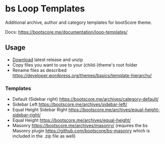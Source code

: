 # bs Loop Templates
Additional archive, author and category templates for bootScore theme.

Docs: https://bootscore.me/documentation/loop-templates/

## Usage

- [Download](https://github.com/bootscore/bs-loop-templates/releases/latest/download/bs-loop-templates-UnzipFirst.zip
) latest release and unzip
- Copy files you want to use to your (child-)theme's root folder
- Rename files as described https://developer.wordpress.org/themes/basics/template-hierarchy/

### Templates

- Default (Sidebar right) https://bootscore.me/archives/category-default/
- Sidebar Left https://bootscore.me/archives/sidebar-left/
- Equal Height Sidebar Right https://bootscore.me/archives/equal-height-sidebar-right/
- Equal Height https://bootscore.me/archives/equal-height/
- Masonry https://bootscore.me/archives/masonry/ (requires the bs Masonry plugin https://github.com/bootscore/bs-masonry which is included in the .zip file as well)
